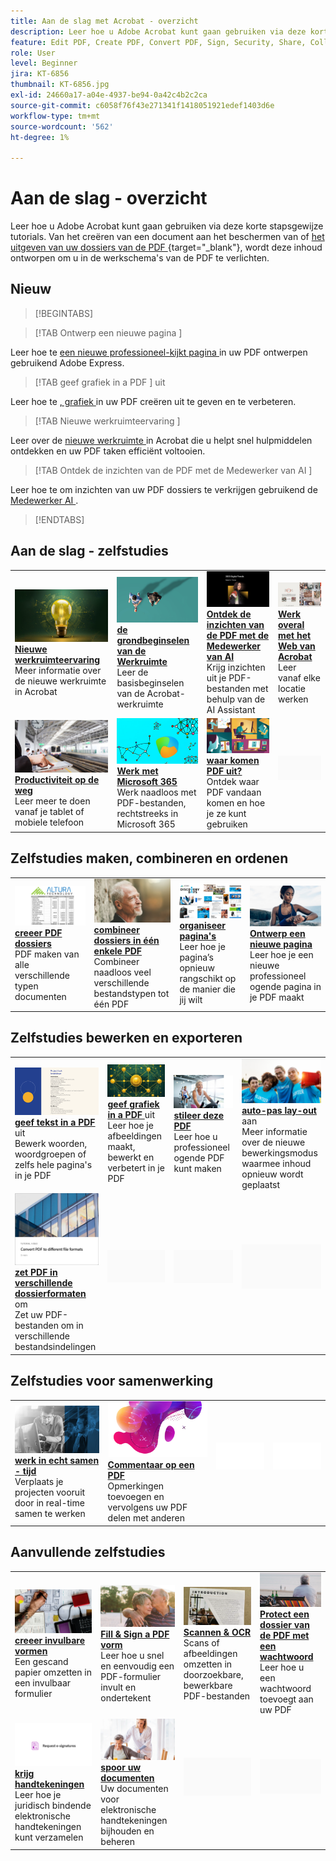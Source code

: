 ```yaml
---
title: Aan de slag met Acrobat - overzicht
description: Leer hoe u Adobe Acrobat kunt gaan gebruiken via deze korte stapsgewijze zelfstudies (1-2 min)
feature: Edit PDF, Create PDF, Convert PDF, Sign, Security, Share, Collaboration, Workspace
role: User
level: Beginner
jira: KT-6856
thumbnail: KT-6856.jpg
exl-id: 24660a17-a04e-4937-be94-0a42c4b2c2ca
source-git-commit: c6058f76f43e271341f1418051921edef1403d6e
workflow-type: tm+mt
source-wordcount: '562'
ht-degree: 1%

---
```


# Aan de slag - overzicht

Leer hoe u Adobe Acrobat kunt gaan gebruiken via deze korte stapsgewijze tutorials. Van het creëren van een document aan het beschermen van of [ het uitgeven van uw dossiers van de PDF ](https://www.adobe.com/nl/acrobat/online/pdf-editor.html) {target="_blank"}, wordt deze inhoud ontworpen om u in de werkschema&#39;s van de PDF te verlichten.

## Nieuw

>[!BEGINTABS]

>[!TAB  Ontwerp een nieuwe pagina ]

Leer hoe te [ een nieuwe professioneel-kijkt pagina ](add-custom-page.md) in uw PDF ontwerpen gebruikend Adobe Express.

>[!TAB  geef grafiek in a PDF ] uit

Leer hoe te [, grafiek ](edit-graphics.md) in uw PDF creëren uit te geven en te verbeteren.

>[!TAB  Nieuwe werkruimteervaring ]

Leer over de [ nieuwe werkruimte ](new-workspace.md) in Acrobat die u helpt snel hulpmiddelen ontdekken en uw PDF taken efficiënt voltooien.

>[!TAB  Ontdek de inzichten van de PDF met de Medewerker van AI ]

Leer hoe te om inzichten van uw PDF dossiers te verkrijgen gebruikend de [ Medewerker AI ](ai-assistant.md).

>[!ENDTABS]

## Aan de slag - zelfstudies

<table style="table-layout:fixed">
<tr>
  <td>
    <a href="new-workspace.md">
      <img alt="Nieuwe werkruimte-ervaring" src="../assets/new-workspace.png" />
    </a>
    <div>
    <a href="new-workspace.md"><strong> Nieuwe werkruimteervaring </strong></a>
    </div>
    Meer informatie over de nieuwe werkruimte in Acrobat
    <br>
  </td>
  <td>
    <a href="get-to-know-the-acrobat-dc-interface.md">
      <img alt="Beginselen van de werkruimte" src="../assets/workspace-basics.png" />
    </a>
    <div>
    <a href="get-to-know-the-acrobat-dc-interface.md"><strong> de grondbeginselen van de Werkruimte </strong></a>
    </div>
    Leer de basisbeginselen van de Acrobat-werkruimte
    <br>
  </td>
  <td>
    <a href="ai-assistant.md">
      <img alt="Ontdek PDF-inzichten met de AI Assistant" src="../assets/ai-assistant.png" />
    </a>
    <div>
    <a href="ai-assistant.md"><strong> Ontdek de inzichten van de PDF met de Medewerker van AI </strong></a>
    </div>
    Krijg inzichten uit je PDF-bestanden met behulp van de AI Assistant
    <br>
  </td>
  <td>
    <a href="acrobatweb.md">
      <img alt="Overal werken met Acrobat Web" src="../assets/acrobat-web.png" />
    </a>
    <div>
    <a href="acrobatweb.md"><strong> Werk overal met het Web van Acrobat </strong></a>
    </div>
    Leer vanaf elke locatie werken
    <br>
  </td>
</tr>
<tr>
  <td>
    <a href="productivity.md">
      <img alt="Productiviteit onderweg" src="../assets/productivity.png" />
    </a>
    <div>
    <a href="productivity.md"><strong> Productiviteit op de weg </strong></a>
    </div>
    Leer meer te doen vanaf je tablet of mobiele telefoon
    <br>
  </td>
    <td>
      <a href="../integrate/integrate-overview.md#microsoft">
        <img alt="Werken met Microsoft 365" src="../assets/microsoft-365.png" />
      </a>
      <div>
      <a href="../integrate/integrate-overview.md#microsoft"><strong> Werk met Microsoft 365 </strong></a>
      </div>
      Werk naadloos met PDF-bestanden, rechtstreeks in Microsoft 365
      <br> 
    </td>
    <td>
      <a href="where-do-pdfs-come-from.md">
        <img alt="Waar komen PDF vandaan?" src="../assets/where-pdfs.png" />
      </a>
      <div>
      <a href="where-do-pdfs-come-from.md"><strong> waar komen PDF uit?</strong></a>
      </div>
      Ontdek waar PDF vandaan komen en hoe je ze kunt gebruiken
      <br>
    </td>
    <td>
    <img alt="Spacer" src="../assets/Grayspacer.png" />
      <div>
      <br>
    </td>
  </tr>
  </table>

## Zelfstudies maken, combineren en ordenen

<table style="table-layout:fixed">
  <tr>
    <td>
      <a href="create-pdf.md">
        <img alt="PDF-bestanden maken" src="../assets/create.png" />
      </a>
      <div>
      <a href="create-pdf.md"><strong> creeer PDF dossiers </strong></a>
      </div>
      PDF maken van alle verschillende typen documenten
      <br>
    </td>
    <td>
      <a href="combine-to-pdf.md">
        <img alt="Bestanden combineren tot één PDF" src="../assets/combine.png" />
      </a>
      <div>
      <a href="combine-to-pdf.md"><strong> combineer dossiers in één enkele PDF </strong></a>
      </div>
      Combineer naadloos veel verschillende bestandstypen tot één PDF
      <br>
    </td>
    <td>
      <a href="organize.md">
        <img alt="Pagina’s indelen" src="../assets/organize-pages.png" />
      </a>
      <div>
      <a href="organize.md"><strong> organiseer pagina's </strong></a>
      </div>
      Leer hoe je pagina’s opnieuw rangschikt op de manier die jij wilt
      <br>
    </td>
    <td>
      <a href="add-custom-page.md">
        <img alt="Een nieuwe pagina ontwerpen" src="../assets/design.png" />
      </a>
      <div>
      <a href="add-custom-page.md"><strong> Ontwerp een nieuwe pagina </strong></a>
      </div>
     Leer hoe je een nieuwe professioneel ogende pagina in je PDF maakt
      <br>
    </td>
  </tr>
  </table>

## Zelfstudies bewerken en exporteren

<table style="table-layout:fixed">
  <tr>
    <td>
      <a href="edit-pdf.md">
        <img alt="Tekst in een PDF bewerken" src="../assets/edit-text.png" />
      </a>
      <div>
      <a href="edit-pdf.md"><strong> geef tekst in a PDF </strong></a> uit
      </div>
      Bewerk woorden, woordgroepen of zelfs hele pagina's in je PDF
      <br>
    </td>
    <td>
      <a href="edit-graphics.md">
        <img alt="Afbeeldingen in een PDF bewerken" src="../assets/edit-graphics.png" />
      </a>
      <div>
      <a href="edit-graphics.md"><strong> geef grafiek in a PDF </strong></a> uit
      </div>
      Leer hoe je afbeeldingen maakt, bewerkt en verbetert in je PDF
      <br>
    </td>
    <td>
      <a href="stylize-this-pdf.md">
        <img alt="Deze PDF stileren" src="../assets/stylize-pdf.png" />
      </a>
      <div>
      <a href="stylize-this-pdf.md"><strong> stileer deze PDF </strong></a>
      </div>
      Leer hoe u professioneel ogende PDF kunt maken
      <br>
    </td>
   <td>
      <a href="auto-adjust-layout.md">
        <img alt="Lay-out automatisch aanpassen" src="../assets/auto-adjust.png" />
      </a>
      <div>
      <a href="auto-adjust-layout.md"><strong> auto-pas lay-out </strong></a> aan
      </div>
      Meer informatie over de nieuwe bewerkingsmodus waarmee inhoud opnieuw wordt geplaatst
      <br>
    </td>
  </tr>
    <td>
      <a href="export-pdf.md">
        <img alt="PDF omzetten in verschillende bestandsindelingen" src="../assets/convert.png" />
      </a>
      <div>
      <a href="export-pdf.md"><strong> zet PDF in verschillende dossierformaten </strong></a> om
      </div>
      Zet uw PDF-bestanden om in verschillende bestandsindelingen
      <br>
    </td>
    <td>
   <img alt="Spacer" src="../assets/Grayspacer.png" />
    <div>
    <br>
  </td>
  <td>
   <img alt="Spacer" src="../assets/Grayspacer.png" />
    <div>
    <br>
  </td>
   <td>
   <img alt="Spacer" src="../assets/Grayspacer.png" />
    <div>
    <br>
  </td>
</tr>
</table>

## Zelfstudies voor samenwerking

<table style="table-layout:fixed">
  <tr>
    <td>
      <a href="collaborate.md">
        <img alt="Samenwerken in real-time" src="../assets/collaborate.png" />
      </a>
      <div>
      <a href="collaborate.md"><strong> werk in echt samen - tijd </strong></a>
      </div>
      Verplaats je projecten vooruit door in real-time samen te werken
    </td>
    <td>
      <a href="comment-on-pdf-files.md">
        <img alt="Opmerkingen over een PDF" src="../assets/comment.png" />
      </a>
      <div>
      <a href="comment-on-pdf-files.md"><strong> Commentaar op een PDF </strong></a>
      </div>
      Opmerkingen toevoegen en vervolgens uw PDF delen met anderen
      <br>
    </td>
    <td>
    <img alt="Spacer" src="../assets/Whitespacer.png" />
      <div>
      <br>
    </td>
    <td>
    <img alt="Spacer" src="../assets/Whitespacer.png" />
      <div>
      <br>
    </td>
</tr>
</table>

## Aanvullende zelfstudies

<table style="table-layout:fixed">
<tr>
  <td>
    <a href="create-fillable-forms.md">
      <img alt="Invulbare formulieren maken" src="../assets/fillable-forms.png" />
    </a>
    <div>
      <a href="create-fillable-forms.md"><strong> creeer invulbare vormen </strong></a>
      </div>
      Een gescand papier omzetten in een invulbaar formulier
      <br>
  </td>
  <td>
    <a href="fill-and-sign.md">
      <img alt="Fill &amp; Sign een PDF-formulier" src="../assets/fill-sign.png" />
    </a>
    <div>
    <a href="fill-and-sign.md"><strong> Fill &amp; Sign a PDF vorm </strong></a>
    </div>
    Leer hoe u snel en eenvoudig een PDF-formulier invult en ondertekent
    <br>
  </td>
  <td>
    <a href="scan-and-ocr.md">
      <img alt="Scan en OCR" src="../assets/scan.png" />
    </a>
    <div>
    <a href="scan-and-ocr.md"><strong> Scannen &amp; OCR </strong></a>
    </div>
    Scans of afbeeldingen omzetten in doorzoekbare, bewerkbare PDF-bestanden
    <br>
  </td>
  <td>
    <a href="password-protect.md">
      <img alt="Protect een PDF-bestand met een wachtwoord" src="../assets/protect.png" />
    </a>
    <div>
    <a href="password-protect.md"><strong> Protect een dossier van de PDF met een wachtwoord </strong></a>
    </div>
    Leer hoe u een wachtwoord toevoegt aan uw PDF
    <br>
  </td>
</tr>
<tr>
  <td>
    <a href="signatures.md">
      <img alt="Handtekeningen ophalen" src="../assets/signatures.png" />
    </a>
    <div>
    <a href="signatures.md"><strong> krijg handtekeningen </strong></a>
    </div>
    Leer hoe je juridisch bindende elektronische handtekeningen kunt verzamelen
    <br>
  </td>
  <td>
    <a href="track.md">
      <img alt="Uw documenten volgen" src="../assets/track.png" />
    </a>
    <div>
    <a href="track.md"><strong> spoor uw documenten </strong></a>
    </div>
    Uw documenten voor elektronische handtekeningen bijhouden en beheren
    <br>
  </td>
  <td>
   <img alt="Spacer" src="../assets/Grayspacer.png" />
    <div>
    <br>
  </td>
  <td>
   <img alt="Spacer" src="../assets/Grayspacer.png" />
    <div>
    <br>
  </td>
</tr>
</table>
